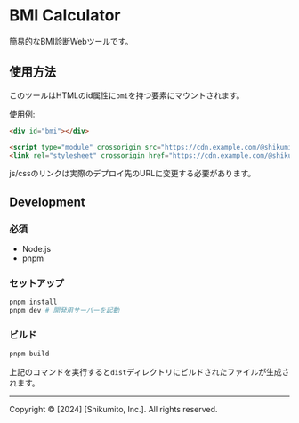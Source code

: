 # BMI Calculator

簡易的なBMI診断Webツールです。

## 使用方法

このツールはHTMLのid属性に`bmi`を持つ要素にマウントされます。

使用例:

```html
<div id="bmi"></div>

<script type="module" crossorigin src="https://cdn.example.com/@shikumito/bmi-calculator@latest/dist/bmi-calculator.js"></script>
<link rel="stylesheet" crossorigin href="https://cdn.example.com/@shikumito/bmi-calculator@latest/dist/bmi-calculator.css">
```

js/cssのリンクは実際のデプロイ先のURLに変更する必要があります。

## Development

### 必須

- Node.js
- pnpm

### セットアップ

```bash
pnpm install
pnpm dev # 開発用サーバーを起動
```

### ビルド

```bash
pnpm build
```

上記のコマンドを実行すると`dist`ディレクトリにビルドされたファイルが生成されます。

---
Copyright © [2024] [Shikumito, Inc.]. All rights reserved.
